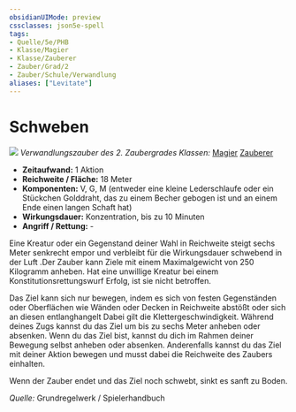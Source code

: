 ```yaml
---
obsidianUIMode: preview
cssclasses: json5e-spell
tags:
- Quelle/5e/PHB
- Klasse/Magier
- Klasse/Zauberer
- Zauber/Grad/2
- Zauber/Schule/Verwandlung
aliases: ["Levitate"]
---
```

# Schweben
![](../../../99%20-%20Setup/Files/Bildersammlung/Symbolik/Verwandlungszauber.webp#token)
*Verwandlungszauber des 2. Zaubergrades*
*Klassen:* [Magier](../Charakteroptionen/Klassen/Magier.md) [Zauberer](../Charakteroptionen/Klassen/Zauberer.md)

- **Zeitaufwand:** 1 Aktion
- **Reichweite / Fläche:** 18 Meter
- **Komponenten:** V, G, M (entweder eine kleine Lederschlaufe oder ein Stückchen Golddraht, das zu einem Becher gebogen ist und an einem Ende einen langen Schaft hat)
- **Wirkungsdauer:** Konzentration, bis zu 10 Minuten
- **Angriff / Rettung:** -

Eine Kreatur oder ein Gegenstand deiner Wahl in Reichweite steigt sechs Meter senkrecht empor und verbleibt für die Wirkungsdauer schwebend in der Luft .Der Zauber kann Ziele mit einem Maximalgewicht von 250 Kilogramm anheben. Hat eine unwillige Kreatur bei einem Konstitutionsrettungswurf Erfolg, ist sie nicht betroffen.

Das Ziel kann sich nur bewegen, indem es sich von festen Gegenständen oder Oberflächen wie Wänden oder Decken in Reichweite abstößt oder sich an diesen entlanghangelt Dabei gilt die Klettergeschwindigkeit. Während deines Zugs kannst du das Ziel um bis zu sechs Meter anheben oder absenken. Wenn du das Ziel bist, kannst du dich im Rahmen deiner Bewegung selbst anheben oder absenken. Anderenfalls kannst du das Ziel mit deiner Aktion bewegen und musst dabei die Reichweite des Zaubers einhalten.

Wenn der Zauber endet und das Ziel noch schwebt, sinkt es sanft zu Boden.

 *Quelle:* Grundregelwerk / Spielerhandbuch